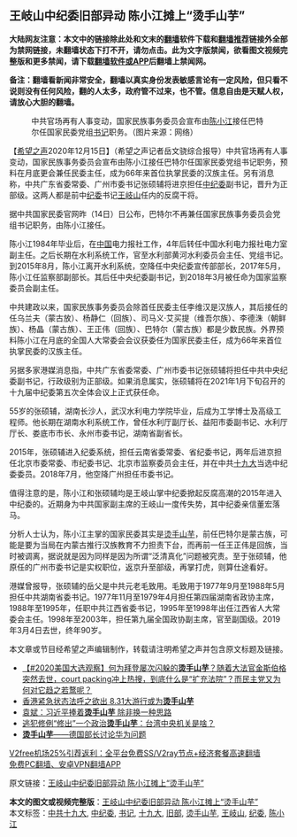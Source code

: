  <h2>王岐山中纪委旧部异动 陈小江摊上“烫手山芋”</h2> <p class="notice"><b>大陆网友注意：本文中的链接除此处和文末的<a href="https://github.com/bannedbook/fanqiang" >翻墙</a>软件下载和<a href="https://github.com/killgcd/justmysocks/blob/master/README.md">翻墙推荐</a>链接外全部为禁网链接，未翻墙状态下打不开，请勿点击。此为文字版禁闻，欲看图文视频完整版和更多禁闻，请下载<a href="https://github.com/bannedbook/fanqiang">翻墙软件或APP</a>后翻墙上禁闻网。</p><p>备注：翻墙看新闻非常安全，翻墙以真实身份发表敏感言论有一定风险，但只看不说则没有任何风险，翻的人太多，政府管不过来，也不管。信息自由是天赋人权，请放心大胆的翻墙。</b></p>  <div class="entry"> <figure><figcaption>中共官场再有人事变动，国家民族事务委员会宣布由<a href="https://www.bannedbook.org/bnews/tag/%e9%99%88%e5%b0%8f%e6%b1%9f/" class="st_tag internal_tag" rel="tag" title="标签 陈小江 下的日志">陈小江</a>接任巴特尔任国家民委党组<a href="https://www.bannedbook.org/bnews/tag/%e4%b9%a6%e8%ae%b0/" class="st_tag internal_tag" rel="tag" title="标签 书记 下的日志">书记</a>职务。（图片来源：网络）</figcaption></figure> <p>【<span class='wp_keywordlink_affiliate'><a href="https://www.soundofhope.org" title="希望之声" target="_blank">希望之声</a></span>2020年12月15日】（希望之声记者岳文骁综合报导）中共官场再有人事变动，国家民族事务委员会宣布由陈小江接任巴特尔任国家民委党组书记职务，预料在月底更会兼任民委主任，成为66年来首位执掌民委的汉族主任。另有消息称，中共广东省委常委、广州市委书记张硕辅将进京担任<a href="https://www.bannedbook.org/bnews/tag/%e4%b8%ad%e7%ba%aa%e5%a7%94/" class="st_tag internal_tag" rel="tag" title="标签 中纪委 下的日志">中纪委</a>副书记，晋升为正部级。这两人都是前中<a href="https://www.bannedbook.org/bnews/tag/%e7%ba%aa%e5%a7%94/" class="st_tag internal_tag" rel="tag" title="标签 纪委 下的日志">纪委</a>书记<a href="https://www.bannedbook.org/bnews/tag/%e7%8e%8b%e5%b2%90%e5%b1%b1/" class="st_tag internal_tag" rel="tag" title="标签 王岐山 下的日志">王岐山</a>任内的反腐干将。</p> <p>据中共国家民委官网昨（14日）日公布，巴特尔不再兼任国家民族事务委员会党组书记职务，由陈小江接任。</p> <p>陈小江1984年毕业后，在<span class='wp_keywordlink_affiliate'><a href="https://www.bannedbook.org/" title="中国" target="_blank">中国</a></span>电力报社工作，4年后转任中国水利电力报社电力室副主任。之后长期在水利系统工作，官至水利部黄河水利委员会主任、党组书记。到2015年8月，陈小江离开水利系统，空降任中央纪委宣传部部长，2017年5月，陈小江任监察部副部长。其后任中央纪委副书记，到2018年3月被任命为国家监察委员会副主任。</p>  <p>中共建政以来，国家民族事务委员会除首任民委主任李维汉是汉族人，其后接任的任乌兰夫（蒙古放）、杨静仁（回族）、司马义‧艾买提（维吾尔族）、李德洙（朝鲜族）、杨晶（蒙古族）、王正伟（回族）、巴特尔（蒙古族）都是少数民族。外界预料陈小江在月底的全国人大常委会会议获委任为国家民委主任，成为66年来首位执掌民委的汉族主任。</p> <p>另据多家港媒消息指，中共广东省委常委、广州市委书记张硕辅将担任中共中央纪委副书记，行政级别为正部级。如果消息属实，张硕辅将在2021年1月下旬召开的十九届中纪委第五次全体会议上正式获任命。</p> <p>55岁的张硕辅，湖南长沙人，武汉水利电力学院毕业，后成为工学博士及高级工程师。他长期在湖南水利系统工作，曾任水利厅副厅长、益阳市委副书记、水利厅厅长、娄底市市长、永州市委书记，湖南省副省长。</p>  <p>2015年，张硕辅进入纪委系统，担任云南省委常委、省纪委书记，两年后进京担任北京市委常委、市纪委书记、北京市监察委员会主任，并在中共<a href="https://www.bannedbook.org/bnews/tag/%e5%8d%81%e4%b9%9d%e5%a4%a7/" class="st_tag internal_tag" rel="tag" title="标签 十九大 下的日志">十九大</a>当选中纪委委员。2018年7月，他空降广州担任市委书记。</p> <p>值得注意的是，陈小江和张硕辅均是王岐山掌中纪委掀起反腐高潮的2015年进入中纪委的。近期身为中共国家副主席的王岐山一度传失势，其中纪委亲信董宏落马。</p> <p>分析人士认为，陈小江主掌的国家民委其实是<a href="https://www.bannedbook.org/bnews/tag/%E7%83%AB%E6%89%8B%E5%B1%B1%E8%8A%8B/" class="st_tag internal_tag" rel="tag" title="标签 烫手山芋 下的日志">烫手山芋</a>，前任巴特尔是蒙古族，可能是要为当局在内蒙古推行汉族教育不力担责下台，而再前一任王正伟是回族，当时被调离，据说就是因为同样是因为所谓“泛清真化”问题被究责。至于张硕辅，他原任的广州市委书记是实权职位，返京升至部级，再掌打虎，则算仕途看好。</p>  <p>港媒曾报导，张硕辅的岳父是中共元老毛致用。毛致用于1977年9月至1988年5月担任中共湖南省委书记。1977年11月至1979年4月担任第四届湖南省政协主席，1988年至1995年，任职中共江西省委书记，1995年至1998年出任江西省人大常委会主任。1998年至2003年，担任第九届全国政协副主席，官至副国级。2019年3月4日去世，终年90岁。</p> <p>本文章或节目经希望之声编辑制作，转载请注明希望之声并包含原文标题及链接。</p> <ul class='op-related-articles' title='相关阅读'> <li><a href='https://www.bannedbook.org/bnews/bannedvideo/20201031/1423355.html' target='_blank'>【#2020美国大选观察】何为拜登屡次闪躲的<b>烫手山芋</b>？随着大法官金斯伯格突然去世，court packing冲上热搜，到底什么是“扩充法院”？而民主党又为何对它趋之若鹜呢？</a></li> <li><a href='https://www.bannedbook.org/bnews/renquan/xgmyd/20190829/1182612.html' target='_blank'>香港紧急状态法呼之欲出 8.31大游行或为<b>烫手山芋</b></a></li> <li><a href='https://www.bannedbook.org/bnews/comments/20190614/1143272.html' target='_blank'>袁斌：习近平捧着<b>烫手山芋</b> 除非换一种思路</a></li> <li><a href='https://www.bannedbook.org/bnews/worldnews/20190602/1137030.html' target='_blank'>逃犯修例“修出”一个政治<b>烫手山芋</b>：台湾中央机关是啥？</a></li> <li><a href='https://www.bannedbook.org/bnews/baitai/20190207/1077097.html' target='_blank'><b>烫手山芋</b>——德国部长讨论华为问题</a></li> </ul> <p class="texttj"> <a href="https://github.com/bannedbook/fanqiang/wiki/V2ray%E6%9C%BA%E5%9C%BA" target="_blank">V2free机场25%引荐返利：全平台免费SS/V2ray节点+经济套餐高速翻墙</a><br/> <a href="https://github.com/bannedbook/fanqiang/wiki/%E7%A6%81%E9%97%BB%E7%BD%91%E5%AE%89%E5%8D%93%E7%BF%BB%E5%A2%99%E6%96%B0%E9%97%BBAPP" target="_blank">免费PC翻墙、安卓VPN翻墙APP</a></p><p>原文链接：<a class="src_link"  href="https://www.soundofhope.org/post/453811" target="_blank">王岐山中纪委旧部异动 陈小江摊上“烫手山芋”</a></p> <a name='sharetosocial'></a>       <div><b>本文的图文或视频完整版</b>：<a href='https://www.bannedbook.org/bnews/comments/20201215/1448281.html'>王岐山中纪委旧部异动 陈小江摊上“烫手山芋”</a></div>  </div><!--END ENTRY--> <div class="postfooter"> <div>本文标签：<a href="https://www.bannedbook.org/bnews/tag/%e4%b8%ad%e5%85%b1%e5%8d%81%e4%b9%9d%e5%a4%a7/" rel="tag">中共十九大</a>, <a href="https://www.bannedbook.org/bnews/tag/%e4%b8%ad%e7%ba%aa%e5%a7%94/" rel="tag">中纪委</a>, <a href="https://www.bannedbook.org/bnews/tag/%e4%b9%a6%e8%ae%b0/" rel="tag">书记</a>, <a href="https://www.bannedbook.org/bnews/tag/%e5%8d%81%e4%b9%9d%e5%a4%a7/" rel="tag">十九大</a>, <a href="https://www.bannedbook.org/bnews/tag/%E6%97%A7%E9%83%A8/" rel="tag">旧部</a>, <a href="https://www.bannedbook.org/bnews/tag/%E7%83%AB%E6%89%8B%E5%B1%B1%E8%8A%8B/" rel="tag">烫手山芋</a>, <a href="https://www.bannedbook.org/bnews/tag/%e7%8e%8b%e5%b2%90%e5%b1%b1/" rel="tag">王岐山</a>, <a href="https://www.bannedbook.org/bnews/tag/%e7%ba%aa%e5%a7%94/" rel="tag">纪委</a>, <a href="https://www.bannedbook.org/bnews/tag/%e9%99%88%e5%b0%8f%e6%b1%9f/" rel="tag">陈小江</a></div>  </div><!--END POSTFOOTER--> 